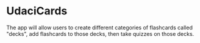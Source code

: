 # UdaciCards

The app will allow users to create different categories of flashcards called
"decks", add flashcards to those decks, then take quizzes on those decks.
